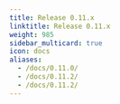 ```yaml
---
title: Release 0.11.x
linktitle: Release 0.11.x
weight: 985
sidebar_multicard: true
icon: docs
aliases:
  - /docs/0.11.0/
  - /docs/0.11.2/
  - /docs/0.11.2/
---
```

